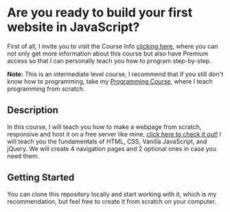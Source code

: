 # Are you ready to build your first website in JavaScript?
First of all, I invite you to visit the Course Info [clicking here](https://discord.com/channels/1084144643966517249/1088861350832394434/1100873039073263716), where you can not only get more information about this course but also have Premium access so that I can personally teach you how to program step-by-step.

**Note:** This is an intermediate level course, I recommend that if you still don't know how to programming, take my [Programming Course](https://github.com/JorgeSarricolea/Programming-Course), where I teach programming from scratch.

## Description
In this course, I will teach you how to make a webpage from scratch, responsive and host it on a free server like mine, [click here to check it out!](https://jogesarricolea.com) I will teach you the fundamentals of HTML, CSS, Vanilla JavaScript, and jQuery. We will create 4 navigation pages and 2 optional ones in case you need them.

## Getting Started
You can clone this repository locally and start working with it, which is my recommendation, but feel free to create it from scratch on your computer.
